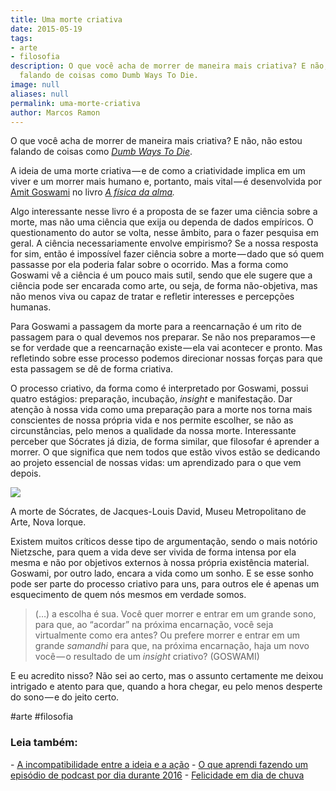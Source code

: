 ```yaml
---
title: Uma morte criativa
date: 2015-05-19
tags:
- arte
- filosofia
description: O que você acha de morrer de maneira mais criativa? E não, não estou
  falando de coisas como Dumb Ways To Die.
image: null
aliases: null
permalink: uma-morte-criativa
author: Marcos Ramon
---
```

O que você acha de morrer de maneira mais criativa? E não, não estou falando de coisas como [_Dumb Ways To Die_](http://dumbwaystodie.com/).

A ideia de uma morte criativa — e de como a criatividade implica em um viver e um morrer mais humano e, portanto, mais vital — é desenvolvida por [Amit Goswami](http://www.amitgoswami.org/) no livro [_A física da alma_](https://www.dropbox.com/s/u9dp8obe4c0601l/GOSWAMI_Amit%20-%20A%20fisica%20da%20alma.pdf?dl=0)_._

Algo interessante nesse livro é a proposta de se fazer uma ciência sobre a morte, mas não uma ciência que exija ou dependa de dados empíricos. O questionamento do autor se volta, nesse âmbito, para o fazer pesquisa em geral. A ciência necessariamente envolve empirismo? Se a nossa resposta for sim, então é impossível fazer ciência sobre a morte — dado que só quem passasse por ela poderia falar sobre o ocorrido. Mas a forma como Goswami vê a ciência é um pouco mais sutil, sendo que ele sugere que a ciência pode ser encarada como arte, ou seja, de forma não-objetiva, mas não menos viva ou capaz de tratar e refletir interesses e percepções humanas.

Para Goswami a passagem da morte para a reencarnação é um rito de passagem para o qual devemos nos preparar. Se não nos preparamos — e se for verdade que a reencarnação existe — ela vai acontecer e pronto. Mas refletindo sobre esse processo podemos direcionar nossas forças para que esta passagem se dê de forma criativa.

O processo criativo, da forma como é interpretado por Goswami, possui quatro estágios: preparação, incubação, _insight_ e manifestação. Dar atenção à nossa vida como uma preparação para a morte nos torna mais conscientes de nossa própria vida e nos permite escolher, se não as circunstâncias, pelo menos a qualidade da nossa morte. Interessante perceber que Sócrates já dizia, de forma similar, que filosofar é aprender a morrer. O que significa que nem todos que estão vivos estão se dedicando ao projeto essencial de nossas vidas: um aprendizado para o que vem depois.

<img src="/assets/img/uma-morte criativa-medium.jpeg">

A morte de Sócrates, de Jacques-Louis David, Museu Metropolitano de Arte, Nova Iorque.

Existem muitos críticos desse tipo de argumentação, sendo o mais notório Nietzsche, para quem a vida deve ser vivida de forma intensa por ela mesma e não por objetivos externos à nossa própria existência material. Goswami, por outro lado, encara a vida como um sonho. E se esse sonho pode ser parte do processo criativo para uns, para outros ele é apenas um esquecimento de quem nós mesmos em verdade somos.

> (…) a escolha é sua. Você quer morrer e entrar em um grande sono, para que, ao “acordar” na próxima encarnação, você seja virtualmente como era antes? Ou prefere morrer e entrar em um grande _samandhi_ para que, na próxima encarnação, haja um novo você — o resultado de um _insight_ criativo? (GOSWAMI)

E eu acredito nisso? Não sei ao certo, mas o assunto certamente me deixou intrigado e atento para que, quando a hora chegar, eu pelo menos desperte do sono — e do jeito certo.


#arte #filosofia

<h3>Leia também:</h3>
- <a href="/a-incompatibilidade-entre-a-ideia-e-a-acao">A incompatibilidade entre a ideia e a ação</a>
- <a href="/o-que-aprendi-fazendo-um-episodio-de-podcast-por-dia-durante-2016">O que aprendi fazendo um episódio de podcast por dia durante 2016</a>
- <a href="/felicidade-em-dia-de-chuva">Felicidade em dia de chuva</a>
